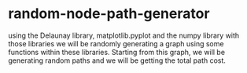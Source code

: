 # random-node-path-generator

using the Delaunay library, matplotlib.pyplot and the numpy library with those libraries we will be randomly generating a graph 
using some functions within these libraries. Starting from this graph, we will be generating random paths and we will be getting the total 
path cost.
